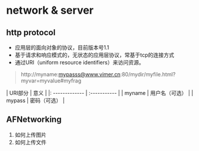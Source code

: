 # network & server
## http protocol
* 应用层的面向对象的协议，目前版本号1.1
* 基于请求和响应模式的，无状态的应用层协议，常基于tcp的连接方式
* 通过URI（uniform resource identifiers）来访问资源。

> http://myname:mypasss@www.vimer.cn:80/mydir/myfile.html?myvar=myvalue#myfrag

| URI部分        | 意义             |
|: ------------- | :-----------    |
| myname         | 用户名（可选）   |
| mypass         | 密码（可选）     |

## AFNetworking
1. 如何上传图片
2. 如何上传文件

